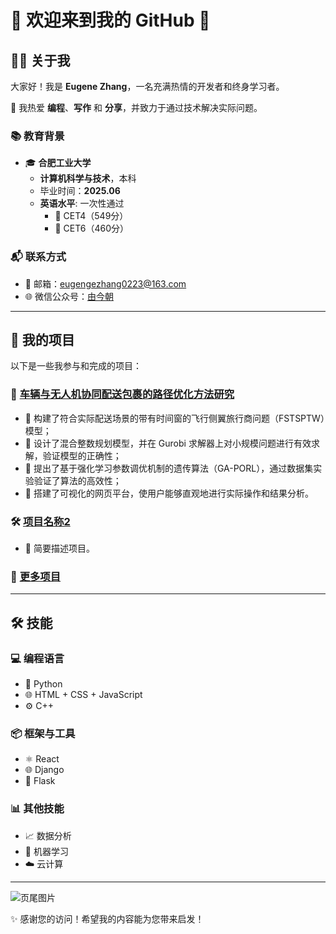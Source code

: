 # 🌟 欢迎来到我的 GitHub 👋

## 👨‍💻 关于我

大家好！我是 **Eugene Zhang**，一名充满热情的开发者和终身学习者。

🎯 我热爱 **编程**、**写作** 和 **分享**，并致力于通过技术解决实际问题。

### 📚 教育背景

- 🎓 **合肥工业大学**
  - **计算机科学与技术**，本科
  - 毕业时间：**2025.06**
  - **英语水平**: 一次性通过
    - 📝 CET4（549分）
    - 📝 CET6（460分）

### 📬 联系方式

- 📧 邮箱：[eugengezhang0223@163.com](mailto:eugengezhang0223@163.com)
- 🌐 微信公众号：[由今朝](https://mp.weixin.qq.com/mp/profile_ext?action=home&__biz=Mzg4MzcxMjIzMQ==)

---

## 💼 我的项目

以下是一些我参与和完成的项目：

### 🚀 **[车辆与无人机协同配送包裹的路径优化方法研究](https://github.com/eugenezhang0223/VehicleDroneCollabDeliveryOptimization)**

- 🔹 构建了符合实际配送场景的带有时间窗的飞行侧翼旅行商问题（FSTSPTW）模型；
- 🔹 设计了混合整数规划模型，并在 Gurobi 求解器上对小规模问题进行有效求解，验证模型的正确性；
- 🔹 提出了基于强化学习参数调优机制的遗传算法（GA-PORL），通过数据集实验验证了算法的高效性；
- 🔹 搭建了可视化的网页平台，使用户能够直观地进行实际操作和结果分析。

### 🛠️ **[项目名称2](https://github.com/your-repo2)**
- 🌟 简要描述项目。

### 🔗 [更多项目](https://github.com/your-profile?tab=repositories)

---

## 🛠️ 技能

### 💻 编程语言

- 🐍 Python
- 🌐 HTML + CSS + JavaScript
- ⚙️ C++

### 📦 框架与工具

- ⚛️ React
- 🌐 Django
- 🔧 Flask

### 📊 其他技能

- 📈 数据分析
- 🤖 机器学习
- ☁️ 云计算

---

![页尾图片](https://github.com/eugenezhang0223/eugenezhang0223.github.io/blob/main/72055491b86619c8a1fa70b46b4c08b.jpg)

✨ 感谢您的访问！希望我的内容能为您带来启发！
